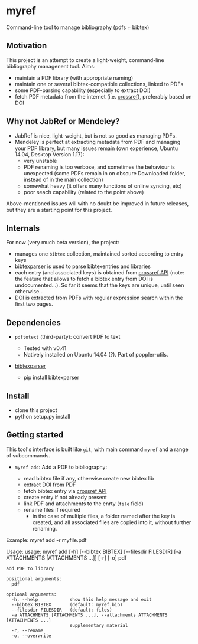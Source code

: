 # myref

Command-line tool to manage bibliography (pdfs + bibtex)

Motivation
----------
This project is an attempt to create a light-weight, 
command-line bibliography managenent tool. Aims:

- maintain a PDF library (with appropriate naming)
- maintain one or several bibtex-compatible collections, linked to PDFs
- some PDF-parsing capability (especially to extract DOI)
- fetch PDF metadata from the internet (i.e. [crossref](https://github.com/CrossRef/rest-api-doc)), preferably based on DOI

Why not JabRef or Mendeley?
--------------------------
- JabRef is nice, light-weight, but is not so good as managing PDFs.
- Mendeley is perfect at extracting metadata from PDF and managing your PDF library, 
but many issues remain (own experience, Ubuntu 14.04, Desktop Version 1.17):
    - very unstable
    - PDF renaming is too verbose, and sometimes the behaviour is unexpected (some PDFs remain in on obscure Downloaded folder, instead of in the main collection)
    - somewhat heavy (it offers many functions of online syncing, etc)
    - poor seach capability (related to the point above)

Above-mentioned issues will with no doubt be improved in future releases, but they are a starting point for this project.


Internals
---------
For now (very much beta version), the project:
- manages one `bibtex` collection, maintained sorted according to entry keys
- [bibtexparser](https://bibtexparser.readthedocs.io/en/v0.6.2) is used to parse bibtexentries and libraries
- each entry (and associated keys) is obtained from [crossref API](https://github.com/CrossRef/rest-api-doc/issues/115#issuecomment-221821473) (note: the feature that allows to fetch a bibtex entry from DOI is undocumented...). So far it seems that the keys are unique, until seen otherwise...
- DOI is extracted from PDFs with regular expression search within the first two pages.


Dependencies
------------
- `pdftotext` (third-party): convert PDF to text
    - Tested with v0.41
    - Natively installed on Ubuntu 14.04 (?). Part of poppler-utils.

- [bibtexparser](https://bibtexparser.readthedocs.io/en/v0.6.2)
    - pip install bibtexparser


Install
-------
- clone this project
- python setup.py install


Getting started
---------------
This tool's interface is built like `git`, with main command `myref` and a range of subcommands.

- `myref add`: Add a PDF to bibliography:

    - read bibtex file if any, otherwise create new bibtex lib
    - extract DOI from PDF
    - fetch bibtex entry via [crossref API](https://github.com/CrossRef/rest-api-doc/issues/115#issuecomment-221821473)
    - create entry if not already present
    - link PDF and attachments to the enrty (`file` field)
    - rename files if required
        - in the case of multiple files, a folder named after the key is created, and all associated files are copied into it, without further renaming.

    
Example:
        myref add -r myfile.pdf


Usage:
    usage: myref add [-h] [--bibtex BIBTEX] [--filesdir FILESDIR]
                     [-a ATTACHMENTS [ATTACHMENTS ...]] [-r] [-o]
                     pdf

    add PDF to library

    positional arguments:
      pdf

    optional arguments:
      -h, --help            show this help message and exit
      --bibtex BIBTEX       (default: myref.bib)
      --filesdir FILESDIR   (default: files)
      -a ATTACHMENTS [ATTACHMENTS ...], --attachments ATTACHMENTS [ATTACHMENTS ...]
                            supplementary material
      -r, --rename
      -o, --overwrite
